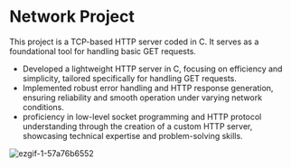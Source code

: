 # Network Project

This project is a TCP-based HTTP server coded in C. It serves as a foundational tool for handling basic GET requests.

* Developed a lightweight HTTP server in C, focusing on efficiency and simplicity, tailored specifically for
handling GET requests.
* Implemented robust error handling and HTTP response generation, ensuring reliability and smooth
operation under varying network conditions.
* proficiency in low-level socket programming and HTTP protocol understanding through the
creation of a custom HTTP server, showcasing technical expertise and problem-solving skills.

![ezgif-1-57a76b6552](https://github.com/GiovannyCastroRosa/WebsiteCproject/assets/98754277/86799fb6-6d96-4dec-8311-f1fd5c36b750)
